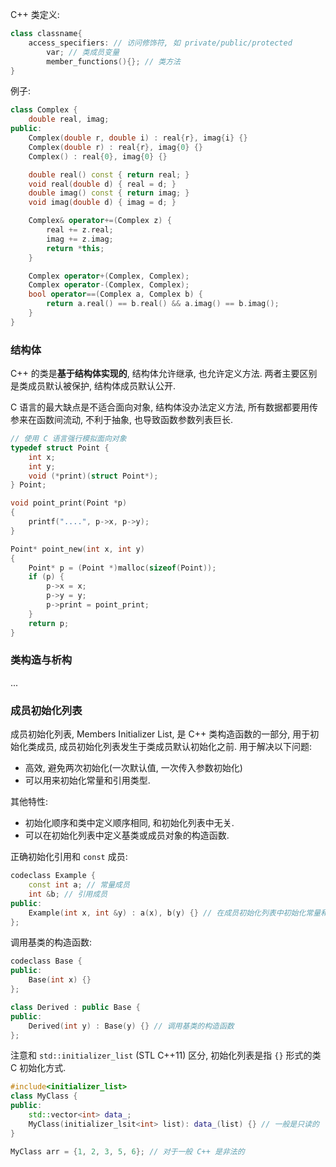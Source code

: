 C++ 类定义:

```cpp
class classname{
	access_specifiers: // 访问修饰符, 如 private/public/protected
		var; // 类成员变量
		member_functions(){}; // 类方法
}
```

例子:
```cpp
class Complex {
	double real, imag;
public:
	Complex(double r, double i) : real{r}, imag{i} {}
	Complex(double r) : real{r}, imag{0} {}
	Complex() : real{0}, imag{0} {}

	double real() const { return real; }
	void real(double d) { real = d; }
	double imag() const { return imag; }
	void imag(double d) { imag = d; }

	Complex& operator+=(Complex z) { 
		real += z.real;
		imag += z.imag;
		return *this;
	}

	Complex operator+(Complex, Complex);
	Complex operator-(Complex, Complex);
	bool operator==(Complex a, Complex b) {
		return a.real() == b.real() && a.imag() == b.imag();
	}
}
```

### 结构体

C++ 的类是**基于结构体实现的**, 结构体允许继承, 也允许定义方法. 两者主要区别是类成员默认被保护, 结构体成员默认公开.

C 语言的最大缺点是不适合面向对象, 结构体没办法定义方法, 所有数据都要用传参来在函数间流动, 不利于抽象, 也导致函数参数列表巨长.

```c
// 使用 C 语言强行模拟面向对象
typedef struct Point {
	int x;
	int y;
	void (*print)(struct Point*);
} Point;

void point_print(Point *p) 
{
	printf("....", p->x, p->y);
}

Point* point_new(int x, int y) 
{
	Point* p = (Point *)malloc(sizeof(Point));
	if (p) {
		p->x = x;
		p->y = y;
		p->print = point_print;
	}	
	return p;
}
```

### 类构造与析构

...

### 成员初始化列表

成员初始化列表, Members Initializer List, 是 C++ 类构造函数的一部分, 用于初始化类成员, 成员初始化列表发生于类成员默认初始化之前. 用于解决以下问题:
- 高效, 避免两次初始化(一次默认值, 一次传入参数初始化)
- 可以用来初始化常量和引用类型.

其他特性:
- 初始化顺序和类中定义顺序相同, 和初始化列表中无关.
- 可以在初始化列表中定义基类或成员对象的构造函数.

正确初始化引用和 `const` 成员:
```cpp
codeclass Example {
    const int a; // 常量成员
    int &b; // 引用成员
public:
    Example(int x, int &y) : a(x), b(y) {} // 在成员初始化列表中初始化常量和引用
};
```

调用基类的构造函数:
```cpp
codeclass Base {
public:
    Base(int x) {}
};

class Derived : public Base {
public:
    Derived(int y) : Base(y) {} // 调用基类的构造函数
};
```

注意和 `std::initializer_list` (STL C++11) 区分, 初始化列表是指 `{}` 形式的类 C 初始化方式.

```cpp
#include<initializer_list>
class MyClass {
public:
	std::vector<int> data_;
	MyClass(initializer_lsit<int> list): data_(list) {} // 一般是只读的
}

MyClass arr = {1, 2, 3, 5, 6}; // 对于一般 C++ 是非法的
```

